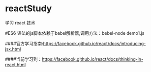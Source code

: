 # reactStudy
学习 react 技术

#ES6 语法的js脚本依赖于babel解析器,调用方法：bebel-node demo1.js

####官方学习指南:https://facebook.github.io/react/docs/introducing-jsx.html

####当前学习到：https://facebook.github.io/react/docs/thinking-in-react.html